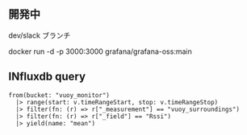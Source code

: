 ## 開発中
dev/slack ブランチ

docker run -d -p 3000:3000 grafana/grafana-oss:main

## INfluxdb query

```
from(bucket: "vuoy_monitor")
  |> range(start: v.timeRangeStart, stop: v.timeRangeStop)
  |> filter(fn: (r) => r["_measurement"] == "vuoy_surroundings")
  |> filter(fn: (r) => r["_field"] == "Rssi")
  |> yield(name: "mean")

  ```